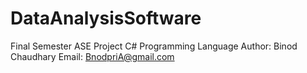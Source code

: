 # DataAnalysisSoftware
Final Semester ASE Project
C# Programming Language
Author: Binod Chaudhary
Email:  BnodpriA@gmail.com

